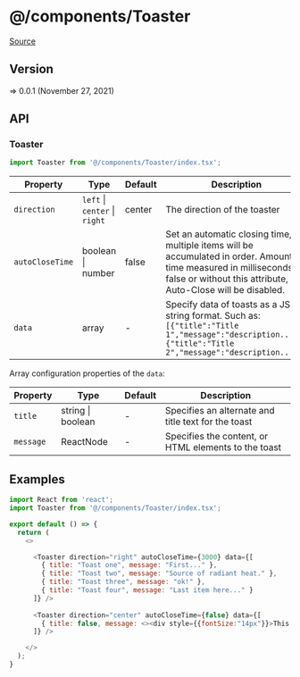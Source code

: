 # @/components/Toaster

[Source](https://github.com/xizon/poemkit/tree/main/src/client/components/Toaster)

## Version

=> 0.0.1 (November 27, 2021)

## API

### Toaster
```js
import Toaster from '@/components/Toaster/index.tsx';
```
| Property | Type | Default | Description |
| --- | --- | --- | --- |
| `direction` | `left` \| `center` \| `right`  | center | The direction of the toaster |
| `autoCloseTime` | boolean \| number  | false | Set an automatic closing time, multiple items will be accumulated in order. Amount of time measured in milliseconds. If false or without this attribute, Auto-Close will be disabled. |
| `data` | array | - | Specify data of toasts as a JSON string format. Such as: <br />`[{"title":"Title 1","message":"description..."},{"title":"Title 2","message":"description..."}]` |



Array configuration properties of the `data`:

| Property | Type | Default | Description |
| --- | --- | --- | --- |
| `title` | string \| boolean | - | Specifies an alternate and title text for the toast |
| `message` | ReactNode | - | Specifies the content, or HTML elements to the toast |



## Examples

```js
import React from 'react';
import Toaster from '@/components/Toaster/index.tsx';

export default () => {
  return (
    <>

      <Toaster direction="right" autoCloseTime={3000} data={[
        { title: "Toast one", message: "First..." },
        { title: "Toast two", message: "Source of radiant heat." },
        { title: "Toast three", message: "ok!" },
        { title: "Toast four", message: "Last item here..." }
      ]} />
            
      <Toaster direction="center" autoCloseTime={false} data={[
        { title: false, message: <><div style={{fontSize:"14px"}}>This is <span style={{color:"orange"}}>orange</span> text</div></> }
      ]} />	

    </>
  );
}

```